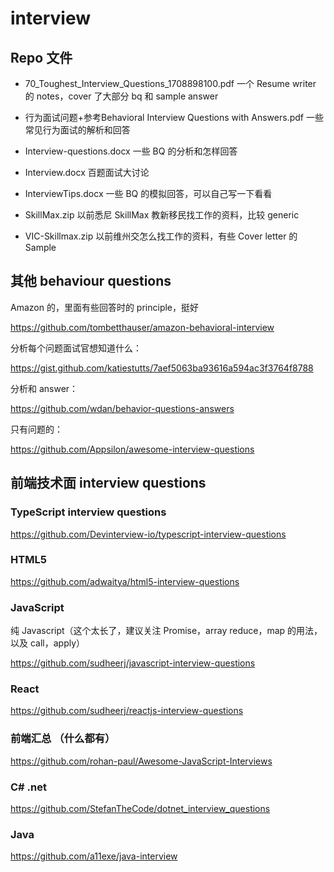 # interview

## Repo 文件
- 70_Toughest_Interview_Questions_1708898100.pdf 一个 Resume writer 的 notes，cover 了大部分 bq 和 sample answer

- 行为面试问题+参考Behavioral Interview Questions with Answers.pdf 一些常见行为面试的解析和回答

- Interview-questions.docx 一些 BQ 的分析和怎样回答

- Interview.docx 百题面试大讨论

- InterviewTips.docx 一些 BQ 的模拟回答，可以自己写一下看看

- SkillMax.zip 以前悉尼 SkillMax 教新移民找工作的资料，比较 generic

- VIC-Skillmax.zip 以前维州交怎么找工作的资料，有些 Cover letter 的 Sample


## 其他 behaviour questions

Amazon 的，里面有些回答时的 principle，挺好

https://github.com/tombetthauser/amazon-behavioral-interview

分析每个问题面试官想知道什么：

https://gist.github.com/katiestutts/7aef5063ba93616a594ac3f3764f8788

分析和 answer：

https://github.com/wdan/behavior-questions-answers

只有问题的：

https://github.com/Appsilon/awesome-interview-questions

## 前端技术面 interview questions

### TypeScript interview questions

https://github.com/Devinterview-io/typescript-interview-questions

### HTML5

https://github.com/adwaitya/html5-interview-questions

### JavaScript
纯 Javascript（这个太长了，建议关注 Promise，array reduce，map 的用法，以及 call，apply）

https://github.com/sudheerj/javascript-interview-questions

### React

https://github.com/sudheerj/reactjs-interview-questions

### 前端汇总 （什么都有）

https://github.com/rohan-paul/Awesome-JavaScript-Interviews

### C# .net

https://github.com/StefanTheCode/dotnet_interview_questions

### Java

https://github.com/a11exe/java-interview

